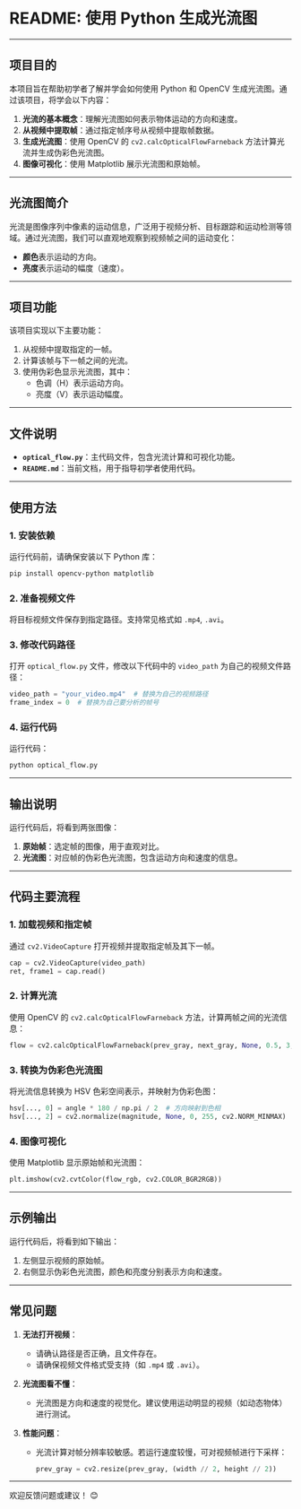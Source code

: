 # README: 使用 Python 生成光流图

---

## 项目目的

本项目旨在帮助初学者了解并学会如何使用 Python 和 OpenCV 生成光流图。通过该项目，将学会以下内容：

1. **光流的基本概念**：理解光流图如何表示物体运动的方向和速度。
2. **从视频中提取帧**：通过指定帧序号从视频中提取帧数据。
3. **生成光流图**：使用 OpenCV 的 `cv2.calcOpticalFlowFarneback` 方法计算光流并生成伪彩色光流图。
4. **图像可视化**：使用 Matplotlib 展示光流图和原始帧。

---

## 光流图简介

光流是图像序列中像素的运动信息，广泛用于视频分析、目标跟踪和运动检测等领域。通过光流图，我们可以直观地观察到视频帧之间的运动变化：

- **颜色**表示运动的方向。
- **亮度**表示运动的幅度（速度）。

---

## 项目功能

该项目实现以下主要功能：

1. 从视频中提取指定的一帧。
2. 计算该帧与下一帧之间的光流。
3. 使用伪彩色显示光流图，其中：
   - 色调（H）表示运动方向。
   - 亮度（V）表示运动幅度。

---

## 文件说明

- **`optical_flow.py`**：主代码文件，包含光流计算和可视化功能。
- **`README.md`**：当前文档，用于指导初学者使用代码。

---

## 使用方法

### 1. 安装依赖

运行代码前，请确保安装以下 Python 库：

```bash
pip install opencv-python matplotlib
```

### 2. 准备视频文件

将目标视频文件保存到指定路径。支持常见格式如 `.mp4`, `.avi`。

### 3. 修改代码路径

打开 `optical_flow.py` 文件，修改以下代码中的 `video_path` 为自己的视频文件路径：

```python
video_path = "your_video.mp4"  # 替换为自己的视频路径
frame_index = 0  # 替换为自己要分析的帧号
```

### 4. 运行代码

运行代码：

```bash
python optical_flow.py
```

---

## 输出说明

运行代码后，将看到两张图像：

1. **原始帧**：选定帧的图像，用于直观对比。
2. **光流图**：对应帧的伪彩色光流图，包含运动方向和速度的信息。

---

## 代码主要流程

### 1. 加载视频和指定帧

通过 `cv2.VideoCapture` 打开视频并提取指定帧及其下一帧。

```python
cap = cv2.VideoCapture(video_path)
ret, frame1 = cap.read()
```

### 2. 计算光流

使用 OpenCV 的 `cv2.calcOpticalFlowFarneback` 方法，计算两帧之间的光流信息：

```python
flow = cv2.calcOpticalFlowFarneback(prev_gray, next_gray, None, 0.5, 3, 15, 3, 5, 1.2, 0)
```

### 3. 转换为伪彩色光流图

将光流信息转换为 HSV 色彩空间表示，并映射为伪彩色图：

```python
hsv[..., 0] = angle * 180 / np.pi / 2  # 方向映射到色相
hsv[..., 2] = cv2.normalize(magnitude, None, 0, 255, cv2.NORM_MINMAX)  # 速度映射到亮度
```

### 4. 图像可视化

使用 Matplotlib 显示原始帧和光流图：

```python
plt.imshow(cv2.cvtColor(flow_rgb, cv2.COLOR_BGR2RGB))
```

---

## 示例输出

运行代码后，将看到如下输出：

1. 左侧显示视频的原始帧。
2. 右侧显示伪彩色光流图，颜色和亮度分别表示方向和速度。

---

## 常见问题

1. **无法打开视频**：

   - 请确认路径是否正确，且文件存在。
   - 请确保视频文件格式受支持（如 `.mp4` 或 `.avi`）。

2. **光流图看不懂**：

   - 光流图是方向和速度的视觉化。建议使用运动明显的视频（如动态物体）进行测试。

3. **性能问题**：

   - 光流计算对帧分辨率较敏感。若运行速度较慢，可对视频帧进行下采样：

     ```python
     prev_gray = cv2.resize(prev_gray, (width // 2, height // 2))
     ```

---

欢迎反馈问题或建议！ 😊
